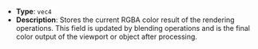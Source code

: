 - **Type**: `vec4`
- **Description**: Stores the current RGBA color result of the rendering operations. This field is updated by blending operations and is the final color output of the viewport or object after processing.